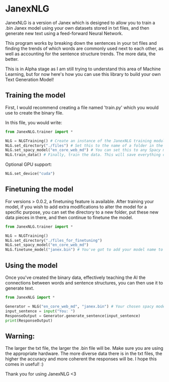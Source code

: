 # JanexNLG

JanexNLG is a version of Janex which is designed to allow you to train a .bin Janex model using your own datasets stored in txt files, and then generate new text using a feed-forward Neural Network.

This program works by breaking down the sentences in your txt files and finding the trends of which words are commonly used next to each other, as well as accounting for the sentence structure trends. The more data, the better.

This is in Alpha stage as I am still trying to understand this area of Machine Learning, but for now here's how you can use this library to build your own Text Generation Model!

## Training the model

First, I would recommend creating a file named 'train.py' which you would use to create the binary file.

In this file, you would write:

```python
from JanexNLG.trainer import *

NLG = NLGTraining() # Create an instance of the JanexNLG training module.
NLG.set_directory("./files") # Set this to the name of a folder in the same directory as your train.py file. This folder will contain all of your txt files you wish to train the model with.
NLG.set_spacy_model("en_core_web_md") # You can set this to any Spacy model of your choosing. I would recommend en_core_web_sm for weak or older hardware.
NLG.train_data() # Finally, train the data. This will save everything collected into a .bin file in your program's directory.
```
Optional GPU support:
```python
NLG.set_device("cuda")
```
## Finetuning the model

For versions > 0.0.2, a finetuning feature is available. After training your model, if you wish to add extra modifications to alter the model for a specific purpose, you can set the directory to a new folder, put these new data pieces in there, and then continue to finetune the model.

```python
from JanexNLG.trainer import *

NLG = NLGTraining()
NLG.set_directory("./files_for_finetuning")
NLG.set_spacy_model("en_core_web_md")
NLG.finetune_model("janex.bin") # You've got to add your model name to this function so the library knows what it is finetuning.

```
## Using the model

Once you've created the binary data, effectively teaching the AI the connections between words and sentence structures, you can then use it to generate text.

```python
from JanexNLG import *

Generator = NLG("en_core_web_md", "janex.bin") # Your chosen spacy model and the name of the .bin file generated by the training program.
input_sentence = input("You: ")
ResponseOutput = Generator.generate_sentence(input_sentence)
print(ResponseOutput)
```

## Warning:

The larger the txt file, the larger the .bin file will be. Make sure you are using the appropriate hardware.
The more diverse data there is in the txt files, the higher the accuracy and more coherent the responses will be. I hope this comes in useful! :)

Thank you for using JanexNLG <3
